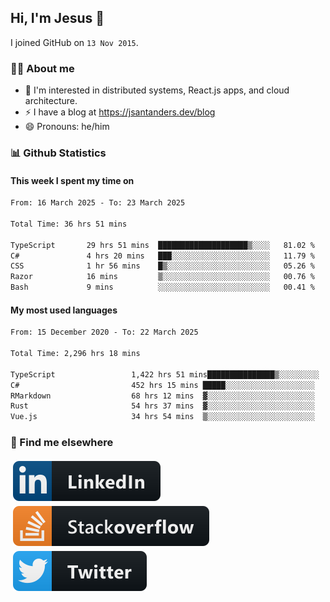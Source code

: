 ## Hi, I'm Jesus 👋

I joined GitHub on `13 Nov 2015`.

<!-- Talking about you -->

### 👨‍💻 About me

- 👦 I'm interested in distributed systems, React.js apps, and cloud architecture.
- ⚡️ I have a blog at <https://jsantanders.dev/blog>
- 😄 Pronouns: he/him

### 📊 Github Statistics

#### This week I spent my time on

<!--START_SECTION:weekly-->

```txt
From: 16 March 2025 - To: 23 March 2025

Total Time: 36 hrs 51 mins

TypeScript       29 hrs 51 mins  ████████████████████▒░░░░   81.02 %
C#               4 hrs 20 mins   ███░░░░░░░░░░░░░░░░░░░░░░   11.79 %
CSS              1 hr 56 mins    █▒░░░░░░░░░░░░░░░░░░░░░░░   05.26 %
Razor            16 mins         ▒░░░░░░░░░░░░░░░░░░░░░░░░   00.76 %
Bash             9 mins          ░░░░░░░░░░░░░░░░░░░░░░░░░   00.41 %
```

<!--END_SECTION:weekly-->

#### My most used languages

<!--START_SECTION:alltime-->

```txt
From: 15 December 2020 - To: 22 March 2025

Total Time: 2,296 hrs 18 mins

TypeScript                 1,422 hrs 51 mins███████████████▒░░░░░░░░░   61.96 %
C#                         452 hrs 15 mins █████░░░░░░░░░░░░░░░░░░░░   19.69 %
RMarkdown                  68 hrs 12 mins  ▓░░░░░░░░░░░░░░░░░░░░░░░░   02.97 %
Rust                       54 hrs 37 mins  ▓░░░░░░░░░░░░░░░░░░░░░░░░   02.38 %
Vue.js                     34 hrs 54 mins  ▒░░░░░░░░░░░░░░░░░░░░░░░░   01.52 %
```

<!--END_SECTION:alltime-->

### 📢 Find me elsewhere

<p>
  <a target="_blank" href="https://linkedin.com/in/jsantanders">
    <img src="https://github.com/jsantanders/jsantanders/blob/master/img/linkedin.svg" alt="LinkedIn" style="vertical-align:top; margin:4px">
  </a>
  
  <a target="_blank" href="https://stackoverflow.com/users/7318331/jesus-santander">
    <img src="https://github.com/jsantanders/jsantanders/blob/master/img/stackoverflow.svg" alt="StackOverflow" style="vertical-align:top; margin:4px">
  </a>
  
  <a target="_blank" href="http://twitter.com/jsantanders">
    <img src="https://github.com/jsantanders/jsantanders/blob/master/img/twitter.svg" alt="Twitter" style="vertical-align:top; margin:4px">
  </a>
</p>
